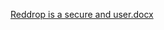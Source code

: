[Reddrop is a secure and user.docx](https://github.com/user-attachments/files/20271502/Reddrop.is.a.secure.and.user.docx)
